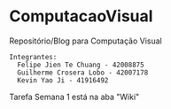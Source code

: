# ComputacaoVisual
Repositório/Blog para Computação Visual 

```
Integrantes:
  Felipe Jien Te Chuang - 42008875 
  Guilherme Crosera Lobo - 42007178 
  Kevin Yao Ji - 41916492
```


Tarefa Semana 1 está na aba "Wiki"
